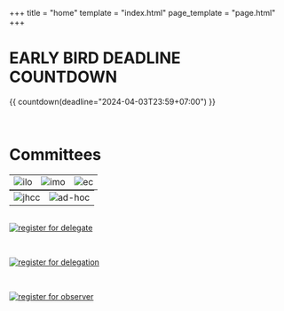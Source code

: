 +++
title = "home"
template = "index.html"
page_template = "page.html"
+++

<style>
div img {
  margin: 0 auto;
  width: 200px;
  height: auto;
}

table {
  margin: 0 auto;
}

</style>

# EARLY BIRD DEADLINE COUNTDOWN
{{ countdown(deadline="2024-04-03T23:59+07:00") }}

<br />

# Committees

||||
|---|---|---|
|![ilo](/ilo.png)|![imo](/imo.png)|![ec](/ec.png)|

|||
|---|---|
|![jhcc](/jhcc.png)|![ad-hoc](/adhoc.png)|

<br />

[![register for delegate](/reg-btn.png)](/reg-for-delegate)

<br />

[![register for delegation](/reg-delegations.png)](/reg-for-delegation)

<br />

[![register for observer](/nut-ob.png)](/reg-for-observer)

